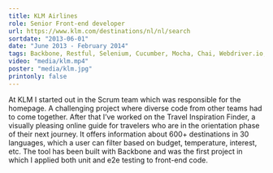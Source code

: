 ```yaml
---
title: KLM Airlines
role: Senior Front-end developer
url: https://www.klm.com/destinations/nl/nl/search
sortdate: "2013-06-01"
date: "June 2013 - February 2014"
tags: Backbone, Restful, Selenium, Cucumber, Mocha, Chai, Webdriver.io, Scrum
video: "media/klm.mp4"
poster: "media/klm.jpg"
printonly: false
---
```

At KLM I started out in the Scrum team which was responsible for the homepage. A challenging project where diverse code from other teams had to come together. After that I’ve worked on the Travel Inspiration Finder, a visually pleasing online guide for travelers who are in the orientation phase of their next journey. It offers information about 600+ destinations in 30 languages, which a user can filter based on budget, temperature, interest, etc. The tool has been built with Backbone and was the first project in which I applied both unit and e2e testing to front-end code.